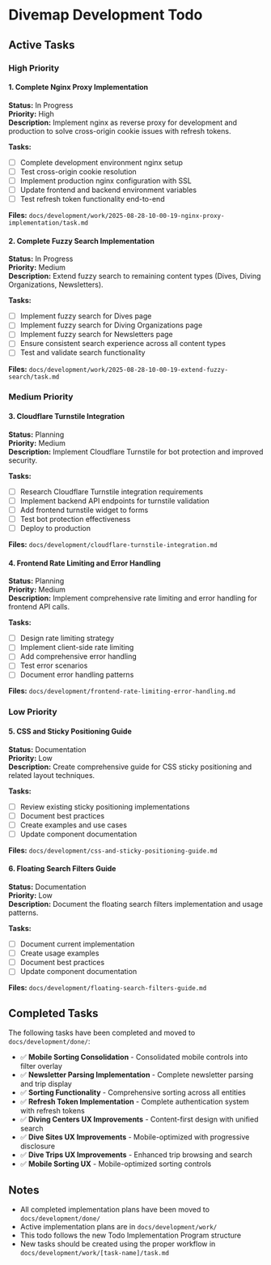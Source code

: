 # Divemap Development Todo

## Active Tasks

### High Priority

#### 1. Complete Nginx Proxy Implementation
**Status:** In Progress  
**Priority:** High  
**Description:** Implement nginx as reverse proxy for development and production to solve cross-origin cookie issues with refresh tokens.

**Tasks:**
- [ ] Complete development environment nginx setup
- [ ] Test cross-origin cookie resolution
- [ ] Implement production nginx configuration with SSL
- [ ] Update frontend and backend environment variables
- [ ] Test refresh token functionality end-to-end

**Files:** `docs/development/work/2025-08-28-10-00-19-nginx-proxy-implementation/task.md`

#### 2. Complete Fuzzy Search Implementation
**Status:** In Progress  
**Priority:** Medium  
**Description:** Extend fuzzy search to remaining content types (Dives, Diving Organizations, Newsletters).

**Tasks:**
- [ ] Implement fuzzy search for Dives page
- [ ] Implement fuzzy search for Diving Organizations page
- [ ] Implement fuzzy search for Newsletters page
- [ ] Ensure consistent search experience across all content types
- [ ] Test and validate search functionality

**Files:** `docs/development/work/2025-08-28-10-00-19-extend-fuzzy-search/task.md`

### Medium Priority

#### 3. Cloudflare Turnstile Integration
**Status:** Planning  
**Priority:** Medium  
**Description:** Implement Cloudflare Turnstile for bot protection and improved security.

**Tasks:**
- [ ] Research Cloudflare Turnstile integration requirements
- [ ] Implement backend API endpoints for turnstile validation
- [ ] Add frontend turnstile widget to forms
- [ ] Test bot protection effectiveness
- [ ] Deploy to production

**Files:** `docs/development/cloudflare-turnstile-integration.md`

#### 4. Frontend Rate Limiting and Error Handling
**Status:** Planning  
**Priority:** Medium  
**Description:** Implement comprehensive rate limiting and error handling for frontend API calls.

**Tasks:**
- [ ] Design rate limiting strategy
- [ ] Implement client-side rate limiting
- [ ] Add comprehensive error handling
- [ ] Test error scenarios
- [ ] Document error handling patterns

**Files:** `docs/development/frontend-rate-limiting-error-handling.md`

### Low Priority

#### 5. CSS and Sticky Positioning Guide
**Status:** Documentation  
**Priority:** Low  
**Description:** Create comprehensive guide for CSS sticky positioning and related layout techniques.

**Tasks:**
- [ ] Review existing sticky positioning implementations
- [ ] Document best practices
- [ ] Create examples and use cases
- [ ] Update component documentation

**Files:** `docs/development/css-and-sticky-positioning-guide.md`

#### 6. Floating Search Filters Guide
**Status:** Documentation  
**Priority:** Low  
**Description:** Document the floating search filters implementation and usage patterns.

**Tasks:**
- [ ] Document current implementation
- [ ] Create usage examples
- [ ] Document best practices
- [ ] Update component documentation

**Files:** `docs/development/floating-search-filters-guide.md`

## Completed Tasks

The following tasks have been completed and moved to `docs/development/done/`:

- ✅ **Mobile Sorting Consolidation** - Consolidated mobile controls into filter overlay
- ✅ **Newsletter Parsing Implementation** - Complete newsletter parsing and trip display
- ✅ **Sorting Functionality** - Comprehensive sorting across all entities
- ✅ **Refresh Token Implementation** - Complete authentication system with refresh tokens
- ✅ **Diving Centers UX Improvements** - Content-first design with unified search
- ✅ **Dive Sites UX Improvements** - Mobile-optimized with progressive disclosure
- ✅ **Dive Trips UX Improvements** - Enhanced trip browsing and search
- ✅ **Mobile Sorting UX** - Mobile-optimized sorting controls

## Notes

- All completed implementation plans have been moved to `docs/development/done/`
- Active implementation plans are in `docs/development/work/`
- This todo follows the new Todo Implementation Program structure
- New tasks should be created using the proper workflow in `docs/development/work/[task-name]/task.md`
